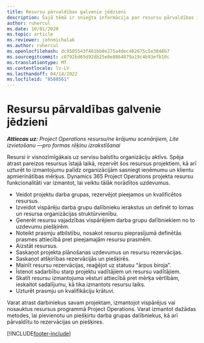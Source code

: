 ```yaml
---
title: Resursu pārvaldības galvenie jēdzieni
description: Šajā tēmā ir sniegta informācija par resursu pārvaldības iespējām programmā Microsoft Dynamics Project Operations.
author: ruhercul
ms.date: 10/01/2020
ms.topic: article
ms.reviewer: johnmichalak
ms.author: ruhercul
ms.openlocfilehash: dc9505543f461bb0e275a4dec462675c5e3848b7
ms.sourcegitcommit: c0792bd65d92db25e0e8864879a19c4b93efb10c
ms.translationtype: MT
ms.contentlocale: lv-LV
ms.lasthandoff: 04/14/2022
ms.locfileid: "8588561"
---
```

# <a name="resource-management-key-concepts"></a>Resursu pārvaldības galvenie jēdzieni

_**Attiecas uz:** Project Operations resursu/ne krājumu scenārijiem, Lite izvietošanu —pro formas rēķinu izrakstīšanai_

Resursi ir visnozīmīgākais uz servisu balstītu organizāciju aktīvs. Spēja atrast pareizos resursus īstajā laikā, rezervēt šos resursus projektiem, kā arī uzturēt to izmantojumu palīdz organizācijām sasniegt ieņēmumu un klientu apmierinātības mērķus. Dynamics 365 Project Operations projekta resursu funkcionalitāti var izmantot, lai veiktu tālāk norādītos uzdevumus.

- Veidot projektu darba grupas, rezervējot pieejamos un kvalificētos resursus.
- Izveidot vispārēju darba grupu dalībnieku ierakstus un definēt to lomas un resursa organizācijas struktūrvienību.
- Ģenerēt resursu vajadzības vispārējiem darba grupu dalībniekiem no to uzdevumu piešķirēm.
- Noteikt prasmju atbilstību, nosakot resursu pieprasījumā definētās prasmes attiecībā pret pieejamajām resursu prasmēm.
- Aizstāt resursus.
- Saskaņot projekta plānošanas uzdevumus un resursu rezervācijas.
- Saskaņot atšķirības rezervācijās un piešķirēs.
- Mainīt resursu rezervācijas, reaģējot uz statusu “ārpus biroja”.
- Īstenot sadarbību starp projektu vadītājiem un resursu vadītājiem.
- Skatīt resursu izmantojuma vēsturi attiecībā pret mērķa vērtībām, ieskaitot sadalījumu, kā tika izmantots resursu laiks.
- Uzturēt prasmju un kvalifikāciju krātuvi.


Varat atrast darbiniekus savam projektam, izmantojot vispārējus vai nosauktus resursus programmā Project Operations. Varat izmantot dažādas metodes, lai pievienotu un piešķirtu darba grupas dalībniekus, kā arī pārvaldītu to rezervācijas un piešķires. 


[!INCLUDE[footer-include](../includes/footer-banner.md)]